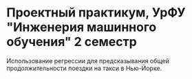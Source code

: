 # Проектный практикум, УрФУ "Инженерия машинного обучения" 2 семестр

Использование регрессии для предсказывания общей продолжительности поездки на такси в Нью-Йорке.
